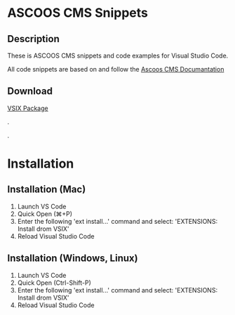 # ASCOOS CMS Snippets


## Description

These is ASCOOS CMS snippets and code examples for Visual Studio Code.

All code snippets are based on and follow the [Ascoos CMS Documantation](https://docs.ascoos.com)

## Download

[VSIX Package](https://dl.ascoos.com/vscode/vsc-ascoos-cms-snippets.vsix)

.

.

# Installation

## Installation (Mac)

1. Launch VS Code
1. Quick Open (⌘+P)
1. Enter the following 'ext install...' command and select: 'EXTENSIONS: Install drom VSIX'
1. Reload Visual Studio Code

## Installation (Windows, Linux)

1. Launch VS Code
1. Quick Open (Ctrl-Shift-P)
1. Enter the following 'ext install...' command and select: 'EXTENSIONS: Install drom VSIX'
1. Reload Visual Studio Code
